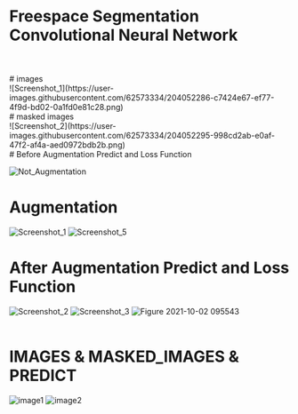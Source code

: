 # Freespace Segmentation Convolutional Neural Network
<br/>
<br/> 
# images <br/>
![Screenshot_1](https://user-images.githubusercontent.com/62573334/204052286-c7424e67-ef77-4f9d-bd02-0a1fd0e81c28.png)


<br/> 
# masked images <br/>
![Screenshot_2](https://user-images.githubusercontent.com/62573334/204052295-998cd2ab-e0af-47f2-af4a-aed0972bdb2b.png)


<br/> 
# Before Augmentation Predict and Loss Function <br/> 


![Not_Augmentation](https://user-images.githubusercontent.com/62573334/201060103-62299e3f-c0bb-489a-bc81-8798abedcf79.png)
<br/> 

# Augmentation<br/> 
![Screenshot_1](https://user-images.githubusercontent.com/62573334/201060188-c6da11a1-1b4b-447e-83b0-76f3b3f14000.png)
![Screenshot_5](https://user-images.githubusercontent.com/62573334/201060209-df83e125-5839-46c7-93aa-afd2b76fa269.png)
<br/> 
# After Augmentation Predict and Loss Function <br/> 
![Screenshot_2](https://user-images.githubusercontent.com/62573334/201060579-8c91291d-9107-4520-b7ac-03c02dbb748e.png)
![Screenshot_3](https://user-images.githubusercontent.com/62573334/201060581-07011673-8890-4517-a8e0-fbb512b2a86a.png)
![Figure 2021-10-02 095543](https://user-images.githubusercontent.com/62573334/201060629-74e59148-171e-4db5-9f0a-6cadc552e02c.png)
<br/> 
<br/> 


# IMAGES & MASKED_IMAGES & PREDICT 

![image1](https://user-images.githubusercontent.com/62573334/201062679-55fd1345-0784-4081-9979-0c4ae12be584.png)
![image2](https://user-images.githubusercontent.com/62573334/201062687-a109b43a-0920-49c4-a17c-2df2abba2115.png)
